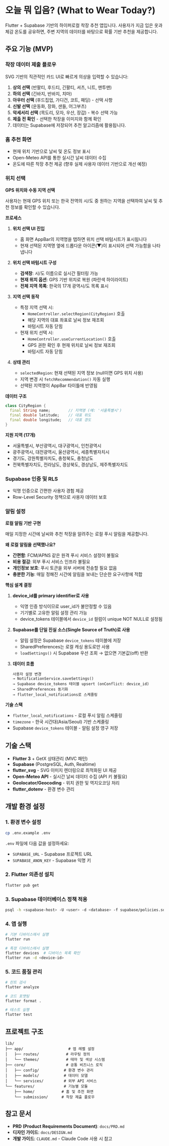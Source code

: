 # 오늘 뭐 입음? (What to Wear Today?)

Flutter + Supabase 기반의 하이퍼로컬 착장 추천 앱입니다. 사용자가 지금 입은 옷과 체감 온도를 공유하면, 주변 지역의 데이터를 바탕으로 확률 기반 추천을 제공합니다.

## 주요 기능 (MVP)

### 착장 데이터 제출 플로우
SVG 기반의 직관적인 카드 UI로 빠르게 의상을 입력할 수 있습니다:
1. **상의 선택** (반팔티, 후드티, 긴팔티, 셔츠, 니트, 맨투맨)
2. **하의 선택** (긴바지, 반바지, 치마)
3. **아우터 선택** (후드집업, 가디건, 코트, 패딩) - 선택 사항
4. **신발 선택** (운동화, 장화, 샌들, 어그부츠)
5. **악세서리 선택** (목도리, 모자, 우산, 장갑) - 복수 선택 가능
6. **제출 전 확인** - 선택한 착장을 이미지와 함께 확인
7. 데이터는 Supabase에 저장되어 추천 알고리즘에 활용됩니다.

### 홈 추천 화면
- 현재 위치 기반으로 날씨 및 온도 정보 표시
- Open-Meteo API를 통한 실시간 날씨 데이터 수집
- 온도에 따른 착장 추천 제공 (향후 실제 사용자 데이터 기반으로 개선 예정)

### 위치 선택

**GPS 위치와 수동 지역 선택**

사용자는 현재 GPS 위치 또는 한국 전역의 시/도 중 원하는 지역을 선택하여 날씨 및 추천 정보를 확인할 수 있습니다.

**프로세스**

1. **위치 선택 UI 진입**
   - 홈 화면 AppBar의 지역명을 탭하면 위치 선택 바텀시트가 표시됩니다
   - 현재 선택된 지역명 옆에 드롭다운 아이콘(▼)이 표시되어 선택 가능함을 나타냅니다

2. **위치 선택 바텀시트 구성**
   - **검색창**: 시/도 이름으로 실시간 필터링 가능
   - **현재 위치 옵션**: GPS 기반 위치로 복원 (파란색 하이라이트)
   - **전체 지역 목록**: 한국의 17개 광역시/도 목록 표시

3. **지역 선택 동작**
   - 특정 지역 선택 시:
     - `HomeController.selectRegion(CityRegion)` 호출
     - 해당 지역의 대표 좌표로 날씨 정보 재조회
     - 바텀시트 자동 닫힘
   - 현재 위치 선택 시:
     - `HomeController.useCurrentLocation()` 호출
     - GPS 권한 확인 후 현재 위치로 날씨 정보 재조회
     - 바텀시트 자동 닫힘

4. **상태 관리**
   - `selectedRegion`: 현재 선택된 지역 정보 (null이면 GPS 위치 사용)
   - 지역 변경 시 `fetchRecommendation()` 자동 실행
   - 선택된 지역명이 AppBar 타이틀에 반영됨

**데이터 구조**

```dart
class CityRegion {
  final String name;        // 지역명 (예: '서울특별시')
  final double latitude;    // 대표 위도
  final double longitude;   // 대표 경도
}
```

**지원 지역 (17개)**
- 서울특별시, 부산광역시, 대구광역시, 인천광역시
- 광주광역시, 대전광역시, 울산광역시, 세종특별자치시
- 경기도, 강원특별자치도, 충청북도, 충청남도
- 전북특별자치도, 전라남도, 경상북도, 경상남도, 제주특별자치도

### Supabase 인증 및 RLS
- 익명 인증으로 간편한 사용자 경험 제공
- Row-Level Security 정책으로 사용자 데이터 보호

### 알림 설정

**로컬 알림 기반 구현**

매일 지정한 시간에 날씨와 추천 착장을 알려주는 로컬 푸시 알림을 제공합니다.

**왜 로컬 알림을 선택했나요?**
- **간편함**: FCM/APNS 같은 원격 푸시 서비스 설정이 불필요
- **비용 절감**: 외부 푸시 서비스 인프라 불필요
- **개인정보 보호**: 푸시 토큰을 외부 서버에 전송할 필요 없음
- **충분한 기능**: 매일 정해진 시간에 알림을 보내는 단순한 요구사항에 적합

**핵심 설계 결정**

1. **device_id를 primary identifier로 사용**
   - 익명 인증 방식이므로 user_id가 불안정할 수 있음
   - 기기별로 고유한 알림 설정 관리 가능
   - device_tokens 테이블에서 `device_id` 컬럼이 unique NOT NULL로 설정됨

2. **Supabase를 단일 진실 소스(Single Source of Truth)로 사용**
   - 알림 설정은 Supabase `device_tokens` 테이블에 저장
   - SharedPreferences는 로컬 캐싱 용도로만 사용
   - `loadSettings()` 시 Supabase 우선 조회 → 없으면 기본값(off) 반환

3. **데이터 흐름**
   ```
   사용자 설정 변경
   → NotificationService.saveSettings()
   → Supabase device_tokens 테이블 upsert (onConflict: device_id)
   → SharedPreferences 동기화
   → flutter_local_notifications로 스케줄링
   ```

**기술 스택**
- `flutter_local_notifications` - 로컬 푸시 알림 스케줄링
- `timezone` - 한국 시간대(Asia/Seoul) 기반 스케줄링
- Supabase `device_tokens` 테이블 - 알림 설정 영구 저장

## 기술 스택

- **Flutter 3** + GetX 상태관리 (MVC 패턴)
- **Supabase** (PostgreSQL, Auth, Realtime)
- **flutter_svg** - SVG 이미지 렌더링으로 최적화된 UI 제공
- **Open-Meteo API** - 실시간 날씨 데이터 수집 (API 키 불필요)
- **Geolocator/Geocoding** - 위치 권한 및 역지오코딩 처리
- **flutter_dotenv** - 환경 변수 관리

## 개발 환경 설정

### 1. 환경 변수 설정
```bash
cp .env.example .env
```
`.env` 파일에 다음 값을 설정하세요:
- `SUPABASE_URL` - Supabase 프로젝트 URL
- `SUPABASE_ANON_KEY` - Supabase 익명 키

### 2. Flutter 의존성 설치
```bash
flutter pub get
```

### 3. Supabase 데이터베이스 정책 적용
```bash
psql -h <supabase-host> -U <user> -d <database> -f supabase/policies.sql
```

### 4. 앱 실행
```bash
# 기본 디바이스에서 실행
flutter run

# 특정 디바이스에서 실행
flutter devices  # 디바이스 목록 확인
flutter run -d <device-id>
```

### 5. 코드 품질 관리
```bash
# 린트 검사
flutter analyze

# 코드 포맷팅
flutter format .

# 테스트 실행
flutter test
```

## 프로젝트 구조

```
lib/
├── app/                    # 앱 레벨 설정
│   ├── routes/            # 라우팅 정의
│   └── themes/            # 테마 및 색상 시스템
├── core/                  # 공통 비즈니스 로직
│   ├── config/           # 환경 변수 관리
│   ├── models/           # 데이터 모델
│   └── services/         # 외부 API 서비스
└── features/             # 기능별 모듈
    ├── home/            # 홈 및 추천 화면
    └── submission/      # 착장 제출 플로우
```

## 참고 문서

- **PRD (Product Requirements Document)**: `docs/PRD.md`
- **디자인 가이드**: `docs/DESIGN.md`
- **개발 가이드**: `CLAUDE.md` - Claude Code 사용 시 참고
